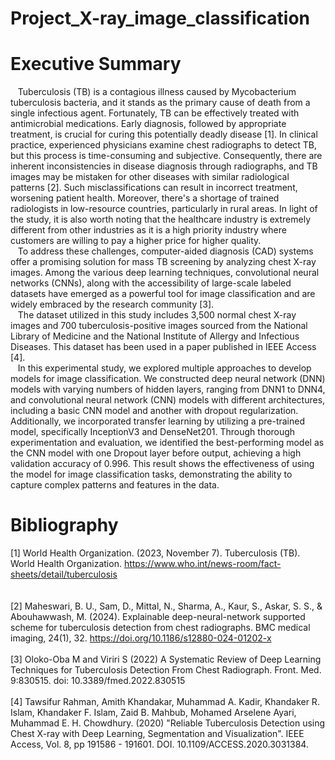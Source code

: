 # Project_X-ray_image_classification
# Executive Summary
&nbsp;&nbsp; Tuberculosis (TB) is a contagious illness caused by Mycobacterium tuberculosis bacteria, and it stands as the primary cause of death from a single infectious agent. Fortunately, TB can be effectively treated with antimicrobial medications. Early diagnosis, followed by appropriate treatment, is crucial for curing this potentially deadly disease [1]. In clinical practice, experienced physicians examine chest radiographs to detect TB, but this process is time-consuming and subjective. Consequently, there are inherent inconsistencies in disease diagnosis through radiographs, and TB images may be mistaken for other diseases with similar radiological patterns [2]. Such misclassifications can result in incorrect treatment, worsening patient health. Moreover, there's a shortage of trained radiologists in low-resource countries, particularly in rural areas. In light of the study, it is also worth noting that the healthcare industry is extremely different from other industries as it is a high priority industry where customers are willing to pay a higher price for higher quality.<br>
&nbsp;&nbsp; To address these challenges, computer-aided diagnosis (CAD) systems offer a promising solution for mass TB screening by analyzing chest X-ray images. Among the various deep learning techniques, convolutional neural networks (CNNs), along with the accessibility of large-scale labeled datasets have emerged as a powerful tool for image classification and are widely embraced by the research community [3].<br>
&nbsp;&nbsp; The dataset utilized in this study includes 3,500 normal chest X-ray images and 700 tuberculosis-positive images sourced from the National Library of Medicine and the National Institute of Allergy and Infectious Diseases. This dataset has been used in a paper published in IEEE Access [4]. <br>
&nbsp;&nbsp; In this experimental study, we explored multiple approaches to develop models for image classification. We constructed deep neural network (DNN) models with varying numbers of hidden layers, ranging from DNN1 to DNN4, and convolutional neural network (CNN) models with different architectures, including a basic CNN model and another with dropout regularization. Additionally, we incorporated transfer learning by utilizing a pre-trained model, specifically InceptionV3 and DenseNet201. Through thorough experimentation and evaluation, we identified the best-performing model as the CNN model with one Dropout layer before output, achieving a high validation accuracy of 0.996. This result shows the effectiveness of using the model for image classification tasks, demonstrating the ability to capture complex patterns and features in the data.
# Bibliography
[1] World Health Organization. (2023, November 7). Tuberculosis (TB). World Health 
Organization. https://www.who.int/news-room/fact-sheets/detail/tuberculosis <br><br>	
[2] Maheswari, B. U., Sam, D., Mittal, N., Sharma, A., Kaur, S., Askar, S. S., & Abouhawwash, 
M. (2024). Explainable deep-neural-network supported scheme for tuberculosis detection 
from chest radiographs. BMC medical imaging, 24(1), 32. https://doi.org/10.1186/s12880-024-01202-x<br><br>
[3] Oloko-Oba M and Viriri S (2022) A Systematic Review of Deep Learning Techniques for 
Tuberculosis Detection From Chest Radiograph. Front. Med. 9:830515. doi: 10.3389/fmed.2022.830515<br><br>
[4] Tawsifur Rahman, Amith Khandakar, Muhammad A. Kadir, Khandaker R. Islam, Khandaker 
F. Islam, Zaid B. Mahbub, Mohamed Arselene Ayari, Muhammad E. H. Chowdhury. (2020) "Reliable Tuberculosis Detection using Chest X-ray with Deep Learning, Segmentation and Visualization". IEEE Access, Vol. 8, pp 191586 - 191601. DOI. 10.1109/ACCESS.2020.3031384.
